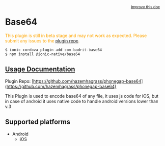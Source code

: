 <a style="float:right;font-size:12px;" href="http://github.com/ionic-team/ionic-native/edit/master/src/@ionic-native/plugins/base64/index.ts#L1">
  Improve this doc
</a>

# Base64

  <p style="color:orange">
    This plugin is still in beta stage and may not work as expected. Please
    submit any issues to the <a target="_blank"
    href="/issues">plugin repo</a>.
  </p>


```
$ ionic cordova plugin add com-badrit-base64
$ npm install @ionic-native/base64
```

## [Usage Documentation](https://ionicframework.com/docs/native/base64/)

Plugin Repo: [https://github.com/hazemhagrass/phonegap-base64](https://github.com/hazemhagrass/phonegap-base64)

This Plugin is used to encode base64 of any file, it uses js code for iOS, but in case of android it uses native code to handle android versions lower than v.3

## Supported platforms

- Android
  - iOS
  


